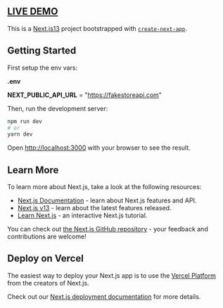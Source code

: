## [LIVE DEMO](https://chic-marigold-0c193e.netlify.app)

This is a [Next.js13](https://beta.nextjs.org/docs/getting-started) project bootstrapped with [`create-next-app`](https://github.com/vercel/next.js/tree/canary/packages/create-next-app).

## Getting Started

First setup the env vars:

**.env**

**NEXT_PUBLIC_API_URL** = "https://fakestoreapi.com"

Then, run the development server:

```bash
npm run dev
# or
yarn dev
```

Open [http://localhost:3000](http://localhost:3000) with your browser to see the result.

## Learn More

To learn more about Next.js, take a look at the following resources:

- [Next.js Documentation](https://nextjs.org/docs) - learn about Next.js features and API.
- [Next.js v13](https://beta.nextjs.org/docs/getting-started) - learn about the latest features released.
- [Learn Next.js](https://nextjs.org/learn) - an interactive Next.js tutorial.

You can check out [the Next.js GitHub repository](https://github.com/vercel/next.js/) - your feedback and contributions are welcome!

## Deploy on Vercel

The easiest way to deploy your Next.js app is to use the [Vercel Platform](https://vercel.com/new?utm_medium=default-template&filter=next.js&utm_source=create-next-app&utm_campaign=create-next-app-readme) from the creators of Next.js.

Check out our [Next.js deployment documentation](https://nextjs.org/docs/deployment) for more details.
